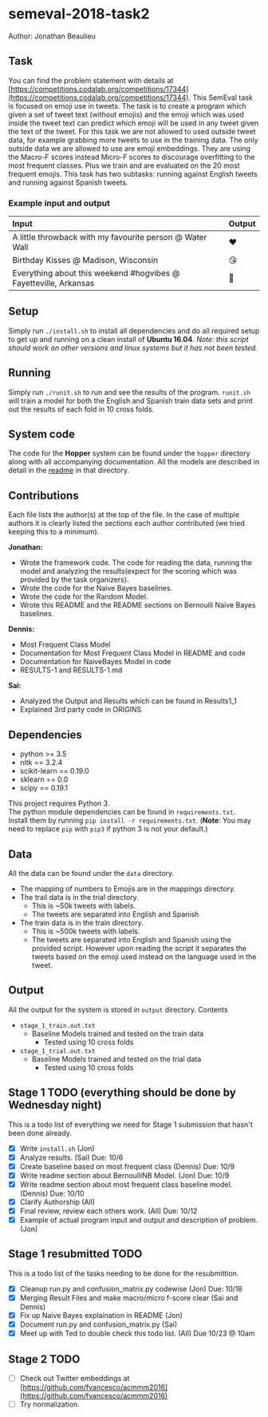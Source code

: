 # semeval-2018-task2
Author: Jonathan Beaulieu

## Task
You can find the problem statement with details at [https://competitions.codalab.org/competitions/17344](https://competitions.codalab.org/competitions/17344).
This SemEval task is focused on emoji use in tweets. The task is to create a program which given a set of tweet text (without emojis) and the emoji which was used inside the tweet text can predict which emoji will be used in any tweet given the text of the tweet. For this task we are not allowed to used outside tweet data, for example grabbing more tweets to use in the training data. The only outside data we are allowed to use are emoji embeddings. They are using the Macro-F scores instead Micro-F scores to discourage overfitting to the most frequent classes. Plus we train and are evaluated on the 20 most frequent emojis. This task has two subtasks: running against English tweets and running against Spanish tweets.

### Example input and output

| Input                                                            | Output |
|:-----------------------------------------------------------------|:-------|
| A little throwback with my favourite person @ Water Wall         | ❤      |
| Birthday Kisses @ Madison, Wisconsin                             | 😘     |
| Everything about this weekend #hogvibes @ Fayetteville, Arkansas | 💯     |

## Setup
Simply run `./install.sh` to install all dependencies and do all required setup to get up and running on a clean install of **Ubuntu 16.04**. *Note: this script should work on other versions and linux systems but it has not been tested.*

## Running
Simply run `./runit.sh` to run and see the results of the program. `runit.sh` will train a model for both the English and Spanish train data sets and print out the results of each fold in 10 cross folds.

## System code
The code for the **Hopper** system can be found under the `hopper` directory along with all accompanying documentation. All the models are described in detail in the [readme](hopper/README.md) in that directory.

## Contributions
Each file lists the author(s) at the top of the file. In the case of multiple authors it is clearly listed the sections each author contributed (we tried keeping this to a minimum).

**Jonathan:**
- Wrote the framework code. The code for reading the data, running the model and analyzing the results(expect for the scoring which was provided by the task organizers).
- Wrote the code for the Naive Bayes baselines.
- Wrote the code for the Random Model.
- Wrote this README and the README sections on Bernoulli Naive Bayes baselines.

**Dennis:**
- Most Frequent Class Model
- Documentation for Most Frequent Class Model in README and code
- Documentation for NaiveBayes Model in code
- RESULTS-1 and RESULTS-1.md

**Sai:**
- Analyzed the Output and Results which can be found in Results1_1
- Explained 3rd party code in ORIGINS

## Dependencies
- python >= 3.5
- nltk == 3.2.4
- scikit-learn == 0.19.0
- sklearn == 0.0
- scipy == 0.19.1

This project requires Python 3.  
The python module dependencies can be found in `requirements.txt`.  
Install them by running `pip install -r requirements.txt`. (**Note**: You may need to replace `pip` with `pip3` if python 3 is not your default.)

## Data

All the data can be found under the `data` directory.
- The mapping of numbers to Emojis are in the mappings directory.
- The trail data is in the trial directory.
  - This is ~50k tweets with labels.
  - The tweets are separated into English and Spanish
- The train data is in the train directory.
  - This is ~500k tweets with labels.
  - The tweets are separated into English and Spanish using the provided script. However upon reading the script it separates the tweets based on the emoji used instead on the language used in the tweet.

## Output

All the output for the system is stored in `output` directory.
Contents
 - `stage_1_train.out.txt`
   - Baseline Models trained and tested on the train data
     - Tested using 10 cross folds
 - `stage_1_trial.out.txt`
   - Baseline Models trained and tested on the trial data
     - Tested using 10 cross folds

## Stage 1 TODO (everything should be done by Wednesday night)
This is a todo list of everything we need for Stage 1 submission that hasn't been done already.
- [x] Write `install.sh` (Jon)
- [x] Analyze results. (Sai) Due: 10/6
- [x] Create baseline based on most frequent class (Dennis) Due: 10/9
- [x] Write readme section about BernoulliNB Model. (Jon) Due: 10/9
- [x] Write readme section about most frequent class baseline model. (Dennis) Due: 10/10
- [x] Clarify Authorship (All)
- [x] Final review, review each others work. (All) Due: 10/12
- [x] Example of actual program input and output and description of problem. (Jon)

## Stage 1 resubmitted TODO
This is a todo list of the tasks needing to be done for the resubmittion.
- [x] Cleanup run.py and confusion_matrix.py codewise (Jon) Due: 10/18
- [x] Merging Result Files and make macro/micro f-score clear (Sai and Dennis)
- [x] Fix up Naive Bayes explaination in README (Jon)
- [x] Document run.py and confusion_matrix.py (Sai)
- [x] Meet up with Ted to double check this todo list. (All) Due 10/23 @ 10am

## Stage 2 TODO
- [ ] Check out Twitter embeddings at [https://github.com/fvancesco/acmmm2016](https://github.com/fvancesco/acmmm2016)
- [ ] Try normalization.
